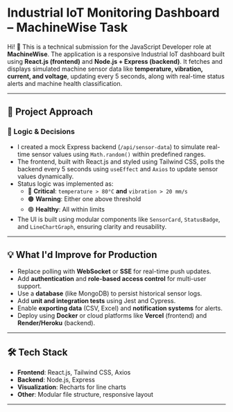 # Industrial IoT Monitoring Dashboard – MachineWise Task

Hi! 👋 This is a technical submission for the JavaScript Developer role at **MachineWise**. The application is a responsive Industrial IoT dashboard built using **React.js (frontend)** and **Node.js + Express (backend)**. It fetches and displays simulated machine sensor data like **temperature, vibration, current, and voltage**, updating every 5 seconds, along with real-time status alerts and machine health classification.

---

## 🚀 Project Approach

### 🧠 Logic & Decisions

- I created a mock Express backend (`/api/sensor-data`) to simulate real-time sensor values using `Math.random()` within predefined ranges.
- The frontend, built with React.js and styled using Tailwind CSS, polls the backend every 5 seconds using `useEffect` and `Axios` to update sensor values dynamically.
- Status logic was implemented as:
  - 🔴 **Critical**: `temperature > 80°C` **and** `vibration > 20 mm/s`
  - 🟠 **Warning**: Either one above threshold
  - 🟢 **Healthy**: All within limits
- The UI is built using modular components like `SensorCard`, `StatusBadge`, and `LineChartGraph`, ensuring clarity and reusability.

---

## 💡 What I'd Improve for Production

- Replace polling with **WebSocket** or **SSE** for real-time push updates.
- Add **authentication** and **role-based access control** for multi-user support.
- Use a **database** (like MongoDB) to persist historical sensor logs.
- Add **unit and integration tests** using Jest and Cypress.
- Enable **exporting data** (CSV, Excel) and **notification systems** for alerts.
- Deploy using **Docker** or cloud platforms like **Vercel** (frontend) and **Render/Heroku** (backend).

---

## 🛠 Tech Stack

- **Frontend**: React.js, Tailwind CSS, Axios
- **Backend**: Node.js, Express
- **Visualization**: Recharts for line charts
- **Other**: Modular file structure, responsive layout

---
 